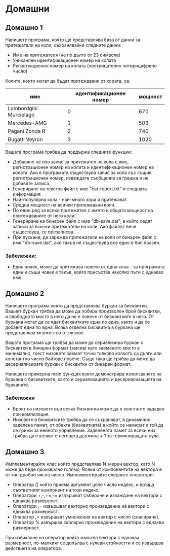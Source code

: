 # Домашни

## Домашно 1
Напишете програма, която ще представлява база от данни за притежатели на коли, съхранявайки следните данни:
 - Име на притежателя (не по дълго от 23 символа)
 - Униканлен идентификационен номер на колата
 - Регистрационен номер на колата (неотрицателно четирицифрено число)

Колите, които могат да бъдат притежавани от хората, са:

| име                    | идентификационен номер    | мощност   |
|------------------------|---------------------------|-----------|
| Lambordgini Murcielago | 0                         | 670       |
| Mercedes-AMG           | 1                         | 503       |
| Pagani Zonda R         | 2                         | 740       |
| Bugatti Veyron         | 3                         | 1020      |

Вашата програма трябва да поддържа следните функции:
 - Добавяне на нов запис за притежател на кола с име, регистрационен номер на колата и идентификационен номер на колата. Ако в програмата съществува запис за кола със същия регистрационен номер, извеждате съобщение за грешка и не добавяте записа.
 - Генериране на текстов файл с име "car-report.txt" и следната информация:
  - Най-популярна кола - най-много хора я притежават.
  - Средна мощност на всички притежавани коли.
  - По един ред за всеки притежател с името и общата мощност на притежаваните от него коли.
 - Генериране на бинарен файл с име "db-save.dat", в който седят записи за всички притежатели на коли. Ако файлът вече съществува, се презаписва.
 - При пускане, да зарежда притежатели на коли от бинарен файл с име "db-save.dat", ако такъв не съществува все едно е бил празен.

### Забележки:
 * Един човек, може да притежава повече от една кола - за програмата един и същи човек е такъв, който присъства няколко пъти с еднакво име.


## Домашно 2

Напишете програма която да представлява буркан за бисквитки. Вашият буркан трябва да може да побира произволен брой бисквитки, и свободното място в него да не е повече от бисквитките в него. От буркана могат да се ядат бисквитките една по една, както и да се добавят една по една. Всяка отделна бисквитка в буркана ще представлява множество от низове.

Вашата програма ще трябва да може да сериализира буркан с бисквитки в бинарен формат (масив) като заеманото място е минимално, тоест низовете заемат точно толкова колкото са дълги или константно число байтове повече. Също така ще трябва да може да десериализирате буркан с бисквитки от бинарен формат.

Напишете примерна main функция която демонстрира използването на буркана с бисквитките, както и сериализацията и десериализацията на бурканите. 


### Забележки
 * Броят на низовете във всяка бизквитка може да е константо зададен при компилация.
 * Низовете в бизквитките трябва да се съхраняват, в динамично заделена памет, от обекта (бизквитката) в който се намират и той да се грижи за нейното управление. Заделената памет за всеки низ трябва да е колкот е неговата дължина + 1 за терминиращата нула.


## Домашно 3

Имплементирайте клас който представлява N-мерен вектор, като N може да бъде *произволно* голямо. Всеки от компонентите на вектора е от тип дробно число число. Имплементирайте следните оператори:

 * Оператор [] който приема аргумент цяло число индекс, и връща съответният компонент на този индекс.
 * Оператори +,-,+=,-= извършват събиране и изваждане на вектори с еднаква размерност.
 * Оператори *,*= извършват векторно произведение на вектори с еднаква размерност.
 * Оператор *,*= извършват умножение на вектор с число (скалиране).
 * Оператор % извършва скаларно произведение на вектори с еднаква размерност.
 
При извикване на оператор който изисква вектори с еднаква размерност, по-малкият се допълва с нулеви стойностти и се извършва действието на оператора.
